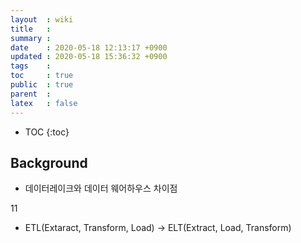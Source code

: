 ```yaml
---
layout  : wiki
title   : 
summary : 
date    : 2020-05-18 12:13:17 +0900
updated : 2020-05-18 15:36:32 +0900
tags    : 
toc     : true
public  : true
parent  : 
latex   : false
---
```

* TOC
{:toc}

## Background

- 데이터레이크와 데이터 웨어하우스 차이점

11

- ETL(Extaract, Transform, Load) -> ELT(Extract, Load, Transform)

